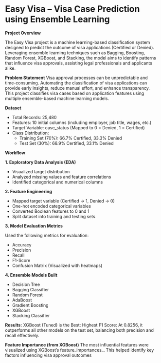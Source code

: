 # Easy Visa – Visa Case Prediction using Ensemble Learning

**Project Overview**

The Easy Visa project is a machine learning-based classification system designed to predict the outcome of visa applications (Certified or Denied). Leveraging ensemble learning techniques such as Bagging, Boosting, Random Forest, XGBoost, and Stacking, the model aims to identify patterns that influence visa approvals, assisting legal professionals and applicants alike.

**Problem Statement**
Visa approval processes can be unpredictable and time-consuming. Automating the classification of visa applications can provide early insights, reduce manual effort, and enhance transparency. This project classifies visa cases based on application features using multiple ensemble-based machine learning models.

**Dataset**

- Total Records: 25,480
- Features: 10 initial columns (including employer, job title, wages, etc.)
- Target Variable: case_status (Mapped to 0 = Denied, 1 = Certified)
- Class Distribution:
    - Training Set (70%): 66.7% Certified, 33.3% Denied
    - Test Set (30%): 66.9% Certified, 33.1% Denied

**Workflow**

**1. Exploratory Data Analysis (EDA)**

- Visualized target distribution
- Analyzed missing values and feature correlations
- Identified categorical and numerical columns

**2. Feature Engineering**

- Mapped target variable (Certified → 1, Denied → 0)
- One-hot encoded categorical variables
- Converted Boolean features to 0 and 1
- Split dataset into training and testing sets

**3. Model Evaluation Metrics**

Used the following metrics for evaluation:
- Accuracy
- Precision
- Recall
- F1-Score
- Confusion Matrix (Visualized with heatmaps)

**4. Ensemble Models Built**

- Decision Tree
- Bagging Classifier
- Random Forest
- AdaBoost
- Gradient Boosting
- XGBoost
- Stacking Classifier

**Results:**
 XGBoost (Tuned) is the Best: Highest F1 Score: At 0.8256, it outperforms all other models on the test set, balancing both precision and recall effectively.

**Feature Importance (from XGBoost)**
The most influential features were visualized using XGBoost’s feature_importances_. This helped identify key factors influencing visa approval outcomes
